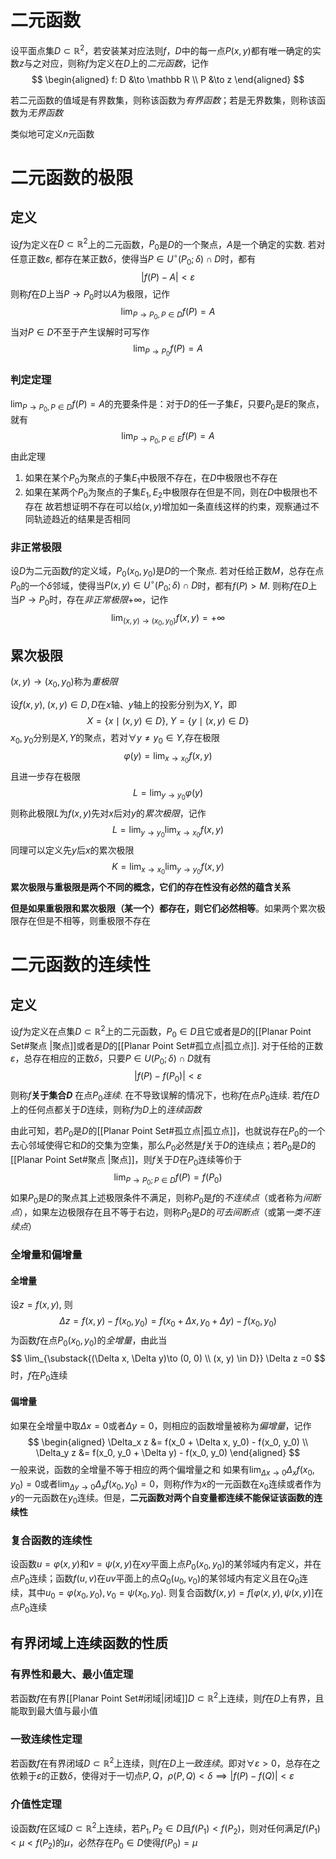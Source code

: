 # 二元函数
设平面点集$D \subset \mathbb R^2$，若安装某对应法则$f$，$D$中的每一点$P(x, y)$都有唯一确定的实数$z$与之对应，则称$f$为定义在$D$上的*二元函数*，记作
$$
\begin{aligned}
f: D &\to \mathbb R \\
P &\to z
\end{aligned}
$$

若二元函数的值域是有界数集，则称该函数为*有界函数*；若是无界数集，则称该函数为*无界函数*

类似地可定义$n$元函数
# 二元函数的极限
## 定义
设$f$为定义在$D \subset \mathbb R^2$上的二元函数，$P_0$是$D$的一个聚点，$A$是一个确定的实数. 若对任意正数$\varepsilon$, 都存在某正数$\delta$，使得当$P \in U^\circ(P_0;\delta) \cap D$时，都有
$$
\left|{f(P) - A}\right| < \varepsilon
$$
则称$f$在$D$上当$P \to P_0$时以$A$为极限，记作
$$
\lim_{P \to P_0,P \in D} f(P) = A
$$
当对$P \in D$不至于产生误解时可写作
$$
\lim_{P \to P_0} f(P) = A
$$
### 判定定理
$\displaystyle \lim_{P \to P_0, P \in D}f(P) = A$的充要条件是：对于$D$的任一子集$E$，只要$P_0$是$E$的聚点，就有
$$
\lim_{P \to P_0, P \in E} f(P) = A
$$
由此定理
1. 如果在某个$P_0$为聚点的子集$E_1$中极限不存在，在$D$中极限也不存在
2. 如果在某两个$P_0$为聚点的子集$E_1, E_2$中极限存在但是不同，则在$D$中极限也不存在
故若想证明不存在可以给$(x, y)$增加如一条直线这样的约束，观察通过不同轨迹趋近的结果是否相同

### 非正常极限
设$D$为二元函数$f$的定义域，$P_0(x_0, y_0)$是$D$的一个聚点. 若对任给正数$M$，总存在点$P_0$的一个$\delta$邻域，使得当$P(x,y) \in U^\circ(P_0; \delta) \cap D$时，都有$f(P) > M$. 则称$f$在$D$上当$P \to P_0$时，存在*非正常极限*$+\infty$，记作
$$
\lim_{(x, y) \to (x_0, y_0)} f(x, y) = +\infty
$$
## 累次极限
$(x, y) \to (x_0, y_0)$称为*重极限*

设$f(x, y),\; (x, y) \in D, D$在$x$轴、$y$轴上的投影分别为$X, Y$，即
$$
X= \{x \mid (x,y) \in D\},\; Y = \{y \mid (x, y) \in D\}
$$
$x_0, y_0$分别是$X, Y$的聚点，若对$\forall y \neq y_0 \in Y$,存在极限
$$
\varphi(y) = \lim_{x \to x_0} f(x, y)
$$
且进一步存在极限
$$
L = \lim_{y \to y_0} \varphi(y)
$$
则称此极限$L$为$f(x, y)$先对$x$后对$y$的*累次极限*，记作
$$
L = \lim_{y \to y_0} \lim_{x \to x_0} f(x, y)
$$
同理可以定义先$y$后$x$的累次极限
$$
K = \lim_{x \to x_0}\lim_{y \to y_0} f(x, y)
$$
**累次极限与重极限是两个不同的概念，它们的存在性没有必然的蕴含关系**

**但是如果重极限和累次极限（某一个）都存在，则它们必然相等**。如果两个累次极限存在但是不相等，则重极限不存在

# 二元函数的连续性
## 定义
设$f$为定义在点集$D \subset \mathbb R^2$上的二元函数，$P_0 \in D$且它或者是$D$的[[Planar Point Set#聚点 |聚点]]或者是$D$的[[Planar Point Set#孤立点|孤立点]]. 对于任给的正数$\varepsilon$，总存在相应的正数$\delta$，只要$P \in U(P_0;\delta) \cap D$就有
$$
\left|{f(P) - f(P_0)}\right| < \varepsilon
$$
则称$f$**关于集合$D$** 在点$P_0$*连续*. 在不导致误解的情况下，也称$f$在点$P_0$连续. 若$f$在$D$上的任何点都关于$D$连续，则称$f$为$D$上的*连续函数*

由此可知，若$P_0$是$D$的[[Planar Point Set#孤立点|孤立点]]，也就说存在$P_0$的一个去心邻域使得它和$D$的交集为空集，那么$P_0$必然是$f$关于$D$的连续点；若$P_0$是$D$的[[Planar Point Set#聚点 |聚点]]，则$f$关于$D$在$P_0$连续等价于
$$
\lim_{P \to P_0;P \in D} f(P) = f(P_0)
$$
如果$P_0$是$D$的聚点其上述极限条件不满足，则称$P_0$是$f$的*不连续点*（或者称为*间断点*），如果左边极限存在且不等于右边，则称$P_0$是$D$的*可去间断点*（或第*一类不连续点*）

### 全增量和偏增量
#### 全增量
设$z = f(x, y)$, 则
$$
\Delta z = f(x, y) - f(x_0, y_0) = f(x_0 + \Delta x, y_0 + \Delta y) -f(x_0, y_0)
$$
为函数$f$在点$P_0(x_0, y_0)$的*全增量*，由此当
$$
\lim_{\substack{(\Delta x, \Delta y)\to (0, 0) \\ (x, y) \in D}} \Delta z =0
$$
时，$f$在$P_0$连续
#### 偏增量
如果在全增量中取$\Delta x = 0$或者$\Delta y = 0$，则相应的函数增量被称为*偏增量*，记作
$$
\begin{aligned}
\Delta_x z &= f(x_0 + \Delta x, y_0) - f(x_0, y_0) \\
\Delta_y z &= f(x_0, y_0 + \Delta y) - f(x_0, y_0)
\end{aligned}
$$
一般来说，函数的全增量不等于相应的两个偏增量之和
如果有$\displaystyle \lim_{\Delta x \to 0} \Delta_x f(x_0, y_0) =0$或者$\displaystyle \lim_{\Delta y \to 0} \Delta_x f(x_0, y_0) =0$，则称$f$作为$x$的一元函数在$x_0$连续或者作为$y$的一元函数在$y_0$连续。但是，**二元函数对两个自变量都连续不能保证该函数的连续性**

### 复合函数的连续性
设函数$u = \varphi(x, y)$和$v = \psi(x, y)$在$xy$平面上点$P_0(x_0, y_0)$的某邻域内有定义，并在点$P_0$连续；函数$f(u, v)$在$uv$平面上的点$Q_0(u_0, v_0)$的某邻域内有定义且在$Q_0$连续，其中$u_0 = \varphi(x_0, y_0), v_0 = \psi(x_0, y_0)$. 则复合函数$f(x, y) = f[\varphi(x, y), \psi(x, y)]$在点$P_0$连续

## 有界闭域上连续函数的性质
### 有界性和最大、最小值定理
若函数$f$在有界[[Planar Point Set#闭域|闭域]]$D \subset \mathbb R^2$上连续，则$f$在$D$上有界，且能取到最大值与最小值
### 一致连续性定理
若函数$f$在有界闭域$D \subset \mathbb R^2$上连续，则$f$在$D$上*一致连续*。即对$\forall \varepsilon > 0$，总存在之依赖于$\varepsilon$的正数$\delta$，使得对于一切点$P, Q$，$\rho(P, Q) < \delta \implies \left|{f(P) - f(Q)}\right| < \varepsilon$
### 介值性定理
设函数$f$在区域$D \subset \mathbb R^2$上连续，若$P_1, P_2 \in D$且$f(P_1) < f(P_2)$，则对任何满足$f(P_1) < \mu < f(P_2)$的$\mu$，必然存在$P_0 \in D$使得$f(P_0) = \mu$



